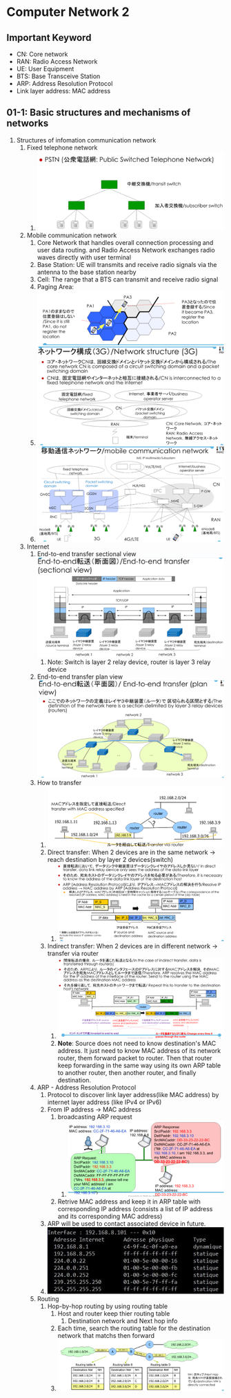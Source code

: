 # Computer Network 2

## Important Keyword

+ CN: Core network
+ RAN: Radio Access Network
+ UE: User Equipment
+ BTS: Base Transceive Station 
+ ARP: Address Resolution Protocol
+ Link layer address: MAC address

## 01-1: Basic structures and mechanisms of networks

1. Structures of infomation communication network
   1. Fixed telephone network
      1. ![Error][00comnet1]
   2. Mobile communication network
      1. Core Network that handles overall connection processing and user data routing. and Radio Access Network exchanges radio waves directly with user terminal
      2. Base Station: UE will transmits and receive radio signals via the antenna to the base station nearby
      3. Cell: The range that a BTS can transmit and receive radio signal
      4. Paging Area: ![Error][00comnet5]
      5. ![Error][00comnet3]
      6. ![Error][00comnet4]
   3. Internet
      1. End-to-end transfer sectional view ![Error][00comnet2]
         1. Note: Switch is layer 2 relay device, router is layer 3 relay device
      2. End-to-end transfer plan view ![Error][00comnet6]
      3. How to transfer
         1. ![Error][00comnet7]
         2. Direct transfer: When 2 devices are in the same network -> reach destination by layer 2 devices(switch)
            1. ![Error][00comnet8]
         3. Indirect transfer: When 2 devices are in different network -> transfer via router
            1. ![Error][00comnet9]
            2. **Note**: Source does not need to know destination's MAC address. It just need to know MAC address of its network router, them forward packet to router. Then that router keep forwarding in the same way using its own ARP table to another router, then another router, and finally destination.
      4. ARP - Address Resolution Protocol
         1. Protocol to discover link layer address(like MAC address) by internet layer address (like IPv4 or IPv6)
         2. From IP address -> MAC address
            1. broadcasting ARP request
               1. ![Error][00comnet12]
            2. Retrive MAC address and keep it in ARP table with corresponding IP address (consists a list of IP address and its corresponding MAC address)
         3. ARP will be used to contact associated device in future.
         4. ![Error][00comnet10]
      5. Routing
         1. Hop-by-hop routing by using routing table
            1. Host and router keep thier routing table
               1. Destination network and Next hop info
            2. Each time, search the routing table for the destination network that matchs then forward
            3. ![Error][00comnet11]




[00comnet1]: ./../image/00comnet1.png
[00comnet2]: ./../image/00comnet2.png
[00comnet3]: ./../image/00comnet3.png
[00comnet4]: ./../image/00comnet4.png
[00comnet5]: ./../image/00comnet5.png
[00comnet6]: ./../image/00comnet6.png
[00comnet7]: ./../image/00comnet7.png
[00comnet8]: ./../image/00comnet8.png
[00comnet9]: ./../image/00comnet9.png
[00comnet10]: ./../image/00comnet10.png
[00comnet11]: ./../image/00comnet11.png
[00comnet12]: ./../image/00comnet12.png
[00comnet13]: ./../image/00comnet13.png
[00comnet14]: ./../image/00comnet14.png
[00comnet15]: ./../image/00comnet15.png
[00comnet16]: ./../image/00comnet16.png
[00comnet17]: ./../image/00comnet17.png
[00comnet18]: ./../image/00comnet18.png
[00comnet19]: ./../image/00comnet19.png
[00comnet20]: ./../image/00comnet20.png
[00comnet21]: ./../image/00comnet21.png
[00comnet22]: ./../image/00comnet22.png
[00comnet23]: ./../image/00comnet23.png
[00comnet24]: ./../image/00comnet24.png
[00comnet25]: ./../image/00comnet25.png
[00comnet26]: ./../image/00comnet26.png
[00comnet27]: ./../image/00comnet27.png
[00comnet28]: ./../image/00comnet28.png
[00comnet29]: ./../image/00comnet29.png
[00comnet30]: ./../image/00comnet30.png
[00comnet31]: ./../image/00comnet31.png
[00comnet32]: ./../image/00comnet32.png
[00comnet33]: ./../image/00comnet33.png
[00comnet34]: ./../image/00comnet34.png
[00comnet35]: ./../image/00comnet35.png
[00comnet36]: ./../image/00comnet36.png
[00comnet37]: ./../image/00comnet37.png
[00comnet38]: ./../image/00comnet38.png
[00comnet39]: ./../image/00comnet39.png
[00comnet40]: ./../image/00comnet40.png
[00comnet41]: ./../image/00comnet41.png
[00comnet42]: ./../image/00comnet42.png
[00comnet43]: ./../image/00comnet43.png
[00comnet44]: ./../image/00comnet44.png
[00comnet45]: ./../image/00comnet45.png
[00comnet46]: ./../image/00comnet46.png
[00comnet47]: ./../image/00comnet47.png
[00comnet48]: ./../image/00comnet48.png
[00comnet49]: ./../image/00comnet49.png
[00comnet50]: ./../image/00comnet50.png
[00comnet51]: ./../image/00comnet51.png
[00comnet52]: ./../image/00comnet52.png
[00comnet53]: ./../image/00comnet53.png
[00comnet54]: ./../image/00comnet54.png
[00comnet55]: ./../image/00comnet55.png
[00comnet56]: ./../image/00comnet56.png
[00comnet57]: ./../image/00comnet57.png
[00comnet58]: ./../image/00comnet58.png
[00comnet59]: ./../image/00comnet59.png
[00comnet60]: ./../image/00comnet60.png
[00comnet61]: ./../image/00comnet61.png
[00comnet62]: ./../image/00comnet62.png
[00comnet63]: ./../image/00comnet63.png
[00comnet64]: ./../image/00comnet64.png
[00comnet65]: ./../image/00comnet65.png
[00comnet66]: ./../image/00comnet66.png
[00comnet67]: ./../image/00comnet67.png
[00comnet68]: ./../image/00comnet68.png
[00comnet69]: ./../image/00comnet69.png
[00comnet70]: ./../image/00comnet70.png
